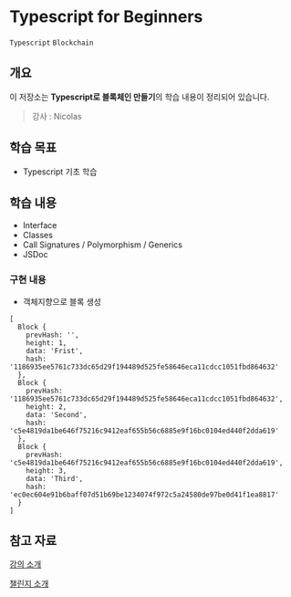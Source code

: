 # Typescript for Beginners

`Typescript` `Blockchain`

## 개요

이 저장소는 **Typescript로 블록체인 만들기**의 학습 내용이 정리되어 있습니다.

> 강사 : Nicolas

## 학습 목표
- Typescript 기초 학습

## 학습 내용
- Interface
- Classes
- Call Signatures / Polymorphism / Generics
- JSDoc

### 구현 내용
* 객체지향으로 블록 생성

```
[
  Block {
    prevHash: '',
    height: 1,
    data: 'Frist',
    hash: '1186935ee5761c733dc65d29f194489d525fe58646eca11cdcc1051fbd864632'     
  },
  Block {
    prevHash: '1186935ee5761c733dc65d29f194489d525fe58646eca11cdcc1051fbd864632',
    height: 2,
    data: 'Second',
    hash: 'c5e4819da1be646f75216c9412eaf655b56c6885e9f16bc0104ed440f2dda619'     
  },
  Block {
    prevHash: 'c5e4819da1be646f75216c9412eaf655b56c6885e9f16bc0104ed440f2dda619',
    height: 3,
    data: 'Third',
    hash: 'ec0ec604e91b6baff07d51b69be1234074f972c5a24580de97be0d41f1ea8817'
  }
]
```

## 참고 자료
[강의 소개](https://nomadcoders.co/typescript-for-beginners)

[챌린지 소개](https://nomadcoders.co/typescript-challenge)
